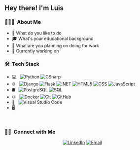 <h2> Hey there! I'm Luis</h2>

<h3> 👨🏻‍💻 &nbsp;About Me </h3>

- 🤔 What do you like to do
- 🎓 What's your educational background
- 💼 What are you planning on doing for work
- 🌱 Currently working on

<h3> 🛠 &nbsp;Tech Stack</h3>

- 💻 &nbsp;
![Python](https://img.shields.io/badge/-csharp-333333?style=flat&logo=csharp)
![CSharp](https://img.shields.io/badge/-csharp-333333?style=flat&logo=csharp)
- 🌐 &nbsp;
![Django](https://img.shields.io/badge/-Django-333333?style=flat&logo=django)
![Flask](https://img.shields.io/badge/-Flask-333333?style=flat&logo=flask)
![.NET](https://img.shields.io/badge/-.net-333333?style=flat&logo=.net)
![HTML5](https://img.shields.io/badge/-HTML5-333333?style=flat&logo=HTML5)
![CSS](https://img.shields.io/badge/-CSS-333333?style=flat&logo=CSS3&logoColor=1572B6)
![JavaScript](https://img.shields.io/badge/-JavaScript-333333?style=flat&logo=javascript)
- 🛢 &nbsp;
![PostgreSQL](https://img.shields.io/badge/-PostgresQL-333333?style=flat&logo=postgresql)
![SQL](https://img.shields.io/badge/-SQL-333333?style=flat&logo=microsoftsqlserver)
- ⚙️ &nbsp;
![Docker](https://img.shields.io/badge/-Docker-333333?style=flat&logo=docker)
![Git](https://img.shields.io/badge/-Git-333333?style=flat&logo=git)
![GitHub](https://img.shields.io/badge/-GitHub-333333?style=flat&logo=github)
- 🔧 &nbsp;
![Visual Studio Code](https://img.shields.io/badge/-Visual%20Studio%20Code-333333?style=flat&logo=visual-studio-code&logoColor=007ACC)
- 🖥 &nbsp;
<br/>

<h3> 🤝🏻 &nbsp;Connect with Me </h3>

<p align="center">
<a href="linkedin.com/in/lmorenox"><img alt="LinkedIn" src="https://img.shields.io/badge/LinkedIn-Luis%20Moreno-orange?style=flat-square&logo=linkedin"></a>
<a href="morenodoesinfra@gmail.com"><img alt="Email" src="https://img.shields.io/badge/Email-morenodoesinfra@gmail.com-orange?style=flat-square&logo=gmail"></a>
</p>

<!---
moreno-does-infra/moreno-does-infra is a ✨ special ✨ repository because its `README.md` (this file) appears on your GitHub profile.
You can click the Preview link to take a look at your changes.
--->
